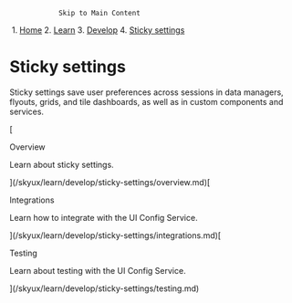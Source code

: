                 Skip to Main Content

 1.  [Home](/skyux/)
2.  [Learn](/skyux/learn.md)
3.  [Develop](/skyux/learn/develop.md)
4.  [Sticky settings](/skyux/learn/develop/sticky-settings.md)

Sticky settings
===============

Sticky settings save user preferences across sessions in data managers, flyouts, grids, and tile dashboards, as well as in custom components and services.

[

Overview

Learn about sticky settings.



](/skyux/learn/develop/sticky-settings/overview.md)[

Integrations

Learn how to integrate with the UI Config Service.



](/skyux/learn/develop/sticky-settings/integrations.md)[

Testing

Learn about testing with the UI Config Service.



](/skyux/learn/develop/sticky-settings/testing.md)